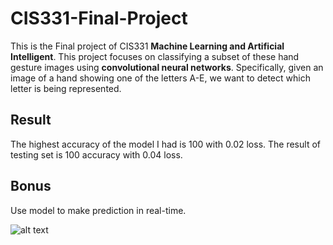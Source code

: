 # CIS331-Final-Project

This is the Final project of CIS331 **Machine Learning and Artificial Intelligent**. This project focuses on classifying a subset of these hand gesture images using **convolutional neural networks**. Specifically, given an image of a hand showing one of the letters A-E, we want to detect which letter is being represented.

## Result
The highest accuracy of the model I had is 100 with 0.02 loss.
The result of testing set is 100 accuracy with 0.04 loss.

## Bonus
Use model to make prediction in real-time.


![alt text](https://i.pinimg.com/originals/41/64/4f/41644ff5159e2797f38a6f71caeb190b.jpg)


